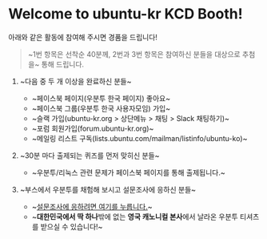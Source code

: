 # Welcome to ubuntu-kr KCD Booth!

아래와 같은 활동에 참여해 주시면 경품을 드립니다!
> ~1번 항목은 선착순 40분께, 2번과 3번 항목은 참여하신 분들을 대상으로 추첨을~
> 통해 드립니다.
1. ~다음 중 두 개 이상을 완료하신 분들~
	- ~페이스북 페이지(우분투 한국 페이지) 좋아요~
	- ~페이스북 그룹(우분투 한국 사용자모임) 가입~
	- ~슬랙 가입(ubuntu-kr.org > 상단메뉴 > 채팅 > Slack 채팅하기)~
	- ~포럼 회원가입(forum.ubuntu-kr.org)~
	- ~메일링 리스트 구독(lists.ubuntu.com/mailman/listinfo/ubuntu-ko)~

2. ~30분 마다 출제되는 퀴즈를 먼저 맞히신 분들~
	- ~우분투/리눅스 관련 문제가 페이스북 페이지를 통해 출제됩니다.~

3. ~부스에서 우분투를 채험해 보시고 설문조사에 응하신 분들~
	- ~[설문조사에 응하려면 여기를 누릅니다.](https://survey.ubuntu-kr.org/index.php/586895?lang=ko)~
	- ~**대한민국에서 딱 하나**밖에 없는 **영국 캐노니컬 본사**에서 날라온 우분투
	티셔츠를 받으실 수 있습니다!~
